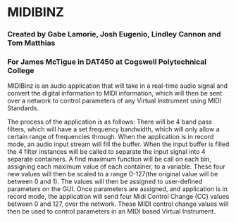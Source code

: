 # MIDIBINZ #
### Created by Gabe Lamorie, Josh Eugenio, Lindley Cannon and Tom Matthias ###
### For James McTigue in DAT450 at Cogswell Polytechnical College ###

MIDIBinz is an audio application that will take in a real-time audio signal and convert the digital information to MIDI information, which will then be sent over a network to control parameters of any Virtual Instrument using MIDI Standards.  

The process of the application is as follows:
There will be 4 band pass filters, which will have a set frequency bandwidth, which will only allow a certain range of frequencies through.  When the application is in record mode, an audio input stream will fill the buffer.  When the input buffer is filled the 4 filter instances will be called to separate the input signal into 4 separate containers.  A find maximum function will be call on each bin, assigning each maximum value of each container, to a variable.  These four new values will then be scaled to a range 0-127(the original value will be between 0 and 1). The values will then be assigned to user-defined parameters on the GUI.  Once parameters are assigned, and application is in record mode, the application will send four Midi Control Change (CC) values between 0 and 127, over the network.  These MIDI control change values will then be used to control parameters in an MIDI based Virtual Instrument.
